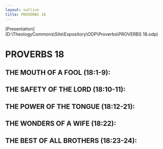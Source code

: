 ```yaml
---
layout: outline
title: PROVERBS 18
---
```

[Presentation](D:\TheologyCommons\Site\Expository\ODP\Proverbs\PROVERBS 18.odp)
# PROVERBS 18
##  THE MOUTH OF A FOOL (18:1-9): 
##  THE SAFETY OF THE LORD (18:10-11): 
##  THE POWER OF THE TONGUE (18:12-21): 
##  THE WONDERS OF A WIFE (18:22): 
##  THE BEST OF ALL BROTHERS (18:23-24): 
